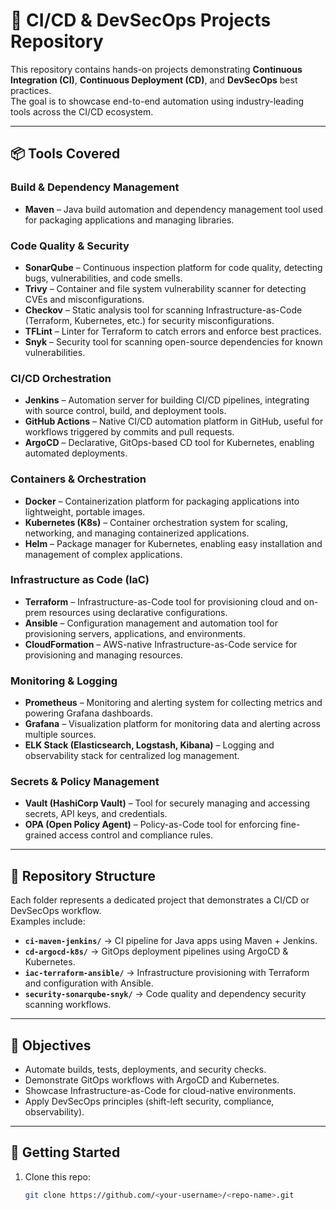 # 🚀 CI/CD & DevSecOps Projects Repository

This repository contains hands-on projects demonstrating **Continuous Integration (CI)**, **Continuous Deployment (CD)**, and **DevSecOps** best practices.  
The goal is to showcase end-to-end automation using industry-leading tools across the CI/CD ecosystem.

---

## 📦 Tools Covered

### Build & Dependency Management
- **Maven** – Java build automation and dependency management tool used for packaging applications and managing libraries.

### Code Quality & Security
- **SonarQube** – Continuous inspection platform for code quality, detecting bugs, vulnerabilities, and code smells.
- **Trivy** – Container and file system vulnerability scanner for detecting CVEs and misconfigurations.
- **Checkov** – Static analysis tool for scanning Infrastructure-as-Code (Terraform, Kubernetes, etc.) for security misconfigurations.
- **TFLint** – Linter for Terraform to catch errors and enforce best practices.
- **Snyk** – Security tool for scanning open-source dependencies for known vulnerabilities.

### CI/CD Orchestration
- **Jenkins** – Automation server for building CI/CD pipelines, integrating with source control, build, and deployment tools.
- **GitHub Actions** – Native CI/CD automation platform in GitHub, useful for workflows triggered by commits and pull requests.
- **ArgoCD** – Declarative, GitOps-based CD tool for Kubernetes, enabling automated deployments.

### Containers & Orchestration
- **Docker** – Containerization platform for packaging applications into lightweight, portable images.
- **Kubernetes (K8s)** – Container orchestration system for scaling, networking, and managing containerized applications.
- **Helm** – Package manager for Kubernetes, enabling easy installation and management of complex applications.

### Infrastructure as Code (IaC)
- **Terraform** – Infrastructure-as-Code tool for provisioning cloud and on-prem resources using declarative configurations.
- **Ansible** – Configuration management and automation tool for provisioning servers, applications, and environments.
- **CloudFormation** – AWS-native Infrastructure-as-Code service for provisioning and managing resources.

### Monitoring & Logging
- **Prometheus** – Monitoring and alerting system for collecting metrics and powering Grafana dashboards.
- **Grafana** – Visualization platform for monitoring data and alerting across multiple sources.
- **ELK Stack (Elasticsearch, Logstash, Kibana)** – Logging and observability stack for centralized log management.

### Secrets & Policy Management
- **Vault (HashiCorp Vault)** – Tool for securely managing and accessing secrets, API keys, and credentials.
- **OPA (Open Policy Agent)** – Policy-as-Code tool for enforcing fine-grained access control and compliance rules.

---

## 📂 Repository Structure

Each folder represents a dedicated project that demonstrates a CI/CD or DevSecOps workflow.  
Examples include:

- **`ci-maven-jenkins/`** → CI pipeline for Java apps using Maven + Jenkins.  
- **`cd-argocd-k8s/`** → GitOps deployment pipelines using ArgoCD & Kubernetes.  
- **`iac-terraform-ansible/`** → Infrastructure provisioning with Terraform and configuration with Ansible.  
- **`security-sonarqube-snyk/`** → Code quality and dependency security scanning workflows.  

---

## 🎯 Objectives

- Automate builds, tests, deployments, and security checks.
- Demonstrate GitOps workflows with ArgoCD and Kubernetes.
- Showcase Infrastructure-as-Code for cloud-native environments.
- Apply DevSecOps principles (shift-left security, compliance, observability).

---

## 🚀 Getting Started

1. Clone this repo:
   ```bash
   git clone https://github.com/<your-username>/<repo-name>.git
